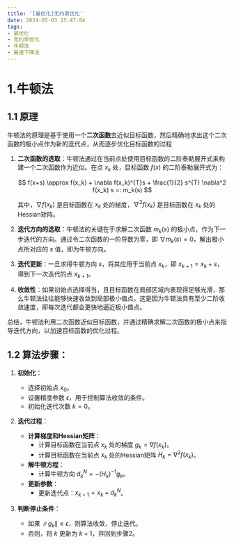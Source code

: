 ```yaml
---
title: '[最优化]无约束优化'
date: 2024-05-03 15:47:04
tags:
- 最优化
- 无约束优化
- 牛顿法
- 最速下降法
---
```


# 1.牛顿法

## 1.1 原理

牛顿法的原理是基于使用一个**二次函数**去近似目标函数，然后精确地求出这个二次函数的极小点作为新的迭代点，从而逐步优化目标函数的过程

1. **二次函数的选取**：牛顿法通过在当前点处使用目标函数的二阶泰勒展开式来构建一个二次函数作为近似。在点 $x_k$ 处，目标函数 $f(x)$ 的二阶泰勒展开式为：

   $$ f(x+s) \approx f(x_k) + \nabla f(x_k)^{T}s + \frac{1}{2} s^{T} \nabla^2 f(x_k) s =: m_k(s) $$

   其中，$\nabla f(x_k)$ 是目标函数在 $x_k$ 处的梯度，$\nabla^2 f(x_k)$ 是目标函数在 $x_k$ 处的Hessian矩阵。

2. **迭代方向的选取**：牛顿法的关键在于求解二次函数 $m_k(s)$ 的极小点，作为下一步迭代的方向。通过令二次函数的一阶导数为零，即 $\nabla m_k(s) = 0$，解出极小点所对应的 $s$ 值，即为牛顿方向。

3. **迭代更新**：一旦求得牛顿方向 $s$，将其应用于当前点 $x_k$，即 $x_{k+1} = x_k + s$，得到下一次迭代的点 $x_{k+1}$。

4. **收敛性**：如果初始点选择得当，且目标函数在局部区域内表现得足够光滑，那么牛顿法往往能够快速收敛到局部极小值点。这是因为牛顿法具有至少二阶收敛速度，即每次迭代都会更快地逼近极小值点。

总结，牛顿法利用二次函数近似目标函数，并通过精确求解二次函数的极小点来指导迭代方向，以加速目标函数的优化过程。



## 1.2 算法步骤：

1. **初始化**：
   - 选择初始点 $x_0$。
   - 设置精度参数 $\epsilon$，用于控制算法收敛的条件。
   - 初始化迭代次数 $k = 0$。

2. **迭代过程**：
   - **计算梯度和Hessian矩阵**：
     - 计算目标函数在当前点 $x_k$ 处的梯度 $g_k = \nabla f(x_k)$。
     - 计算目标函数在当前点 $x_k$ 处的Hessian矩阵 $H_k = \nabla^2 f(x_k)$。
   - **解牛顿方程**：
     - 计算牛顿方向 $d_k^N = - (H_k)^{-1} g_k$。
   - **更新参数**：
     - 更新迭代点：$x_{k+1} = x_k + d_k^N$。

3. **判断停止条件**：
   - 如果 $\| g_k \| \leq \epsilon$，则算法收敛，停止迭代。
   - 否则，将 $k$ 更新为 $k + 1$，并回到步骤2。
